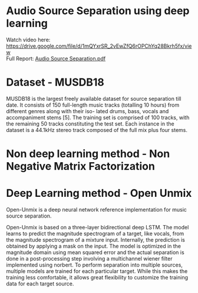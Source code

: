 # Audio Source Separation using deep learning

Watch video here: https://drive.google.com/file/d/1mQYxrSR_2vEwZfQ6rOPChYq28Bkrh5fx/view \
Full Report: [Audio Source Separation.pdf](https://github.com/LaughBuddha/Audio-Source-Separation/blob/master/Audio%20Source%20Separation.pdf)

# Dataset - MUSDB18

MUSDB18 is the largest freely available dataset for source separation till date. It consists of 150 full-length music tracks (totalling 10 hours) from different genres along with their iso- lated drums, bass, vocals and accompaniment stems [5]. The training set is comprised of 100 tracks, with the remaining 50 tracks constituting the test set. Each instance in the dataset is a 44.1kHz stereo track composed of the full mix plus four stems.

# Non deep learning method - Non Negative Matrix Factorization


# Deep Learning method - Open Unmix

Open-Unmix is a deep neural network reference implementation for music source separation.

Open-Unmix is based on a three-layer bidirectional deep LSTM. The model learns to predict the magnitude spectrogram of a target, like vocals, from the magnitude spectrogram of a mixture input. Internally, the prediction is obtained by applying a mask on the input. The model is optimized in the magnitude domain using mean squared error and the actual separation is done in a post-processing step involving a multichannel wiener filter implemented using norbert. To perform separation into multiple sources, multiple models are trained for each particular target. While this makes the training less comfortable, it allows great flexibility to customize the training data for each target source.


